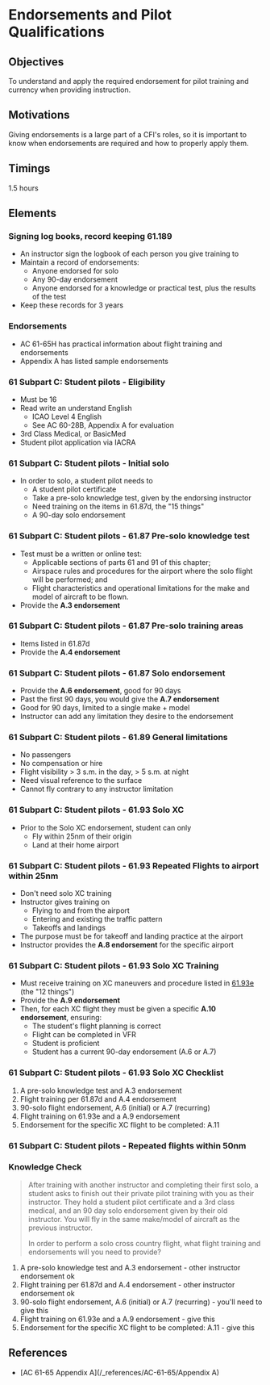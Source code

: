 # Endorsements and Pilot Qualifications

## Objectives

To understand and apply the required endorsement for pilot training and currency when providing instruction.

## Motivations

Giving endorsements is a large part of a CFI's roles, so it is important to know when endorsements are required and how to properly apply them.

## Timings

1.5 hours

## Elements

### Signing log books, record keeping 61.189

- An instructor sign the logbook of each person you give training to
- Maintain a record of endorsements:
  - Anyone endorsed for solo
  - Any 90-day endorsement
  - Anyone endorsed for a knowledge or practical test, plus the results of the test
- Keep these records for 3 years

### Endorsements

- AC 61-65H has practical information about flight training and endorsements
- Appendix A has listed sample endorsements

### 61 Subpart C: Student pilots - Eligibility

- Must be 16
- Read write an understand English
  - ICAO Level 4 English
  - See AC 60-28B, Appendix A for evaluation
- 3rd Class Medical, or BasicMed
- Student pilot application via IACRA

### 61 Subpart C: Student pilots - Initial solo

- In order to solo, a student pilot needs to
  - A student pilot certificate
  - Take a pre-solo knowledge test, given by the endorsing instructor
  - Need training on the items in 61.87d, the "15 things"
  - A 90-day solo endorsement

### 61 Subpart C: Student pilots - 61.87 Pre-solo knowledge test

- Test must be a written or online test:
  - Applicable sections of parts 61 and 91 of this chapter;
  - Airspace rules and procedures for the airport where the solo flight will be performed; and
  - Flight characteristics and operational limitations for the make and model of aircraft to be flown.
- Provide the **A.3 endorsement**

### 61 Subpart C: Student pilots - 61.87 Pre-solo training areas

- Items listed in 61.87d
- Provide the **A.4 endorsement**

### 61 Subpart C: Student pilots - 61.87 Solo endorsement

- Provide the **A.6 endorsement**, good for 90 days
- Past the first 90 days, you would give the **A.7 endorsement**
- Good for 90 days, limited to a single make + model
- Instructor can add any limitation they desire to the endorsement

### 61 Subpart C: Student pilots - 61.89 General limitations

- No passengers
- No compensation or hire
- Flight visibility > 3 s.m. in the day, > 5 s.m. at night
- Need visual reference to the surface
- Cannot fly contrary to any instructor limitation

### 61 Subpart C: Student pilots - 61.93 Solo XC

- Prior to the Solo XC endorsement, student can only
  - Fly within 25nm of their origin
  - Land at their home airport

### 61 Subpart C: Student pilots - 61.93 Repeated Flights to airport within 25nm

- Don't need solo XC training
- Instructor gives training on
  - Flying to and from the airport
  - Entering and existing the traffic pattern
  - Takeoffs and landings
- The purpose must be for takeoff and landing practice at the airport
- Instructor provides the **A.8 endorsement** for the specific airport

### 61 Subpart C: Student pilots - 61.93 Solo XC Training

- Must receive training on XC maneuvers and procedure listed in [61.93e](/_references/14-CFR/61.93e) (the "12 things")
- Provide the **A.9 endorsement**
- Then, for each XC flight they must be given a specific **A.10 endorsement**, ensuring:
  - The student's flight planning is correct
  - Flight can be completed in VFR
  - Student is proficient
  - Student has a current 90-day endorsement (A.6 or A.7)

### 61 Subpart C: Student pilots - 61.93 Solo XC Checklist

1. A pre-solo knowledge test and A.3 endorsement
2. Flight training per 61.87d and A.4 endorsement
3. 90-solo flight endorsement, A.6 (initial) or A.7 (recurring)
4. Flight training on 61.93e and a A.9 endorsement
5. Endorsement for the specific XC flight to be completed: A.11

### 61 Subpart C: Student pilots - Repeated flights within 50nm

### Knowledge Check

> After training with another instructor and completing their first solo, a student asks to finish out their private pilot training with you as their instructor. They hold a student pilot certificate and a 3rd class medical, and an 90 day solo endorsement given by their old instructor. You will fly in the same make/model of aircraft as the previous instructor.
>
> In order to perform a solo cross country flight, what flight training and endorsements will you need to provide?

1. A pre-solo knowledge test and A.3 endorsement - other instructor endorsement ok
2. Flight training per 61.87d and A.4 endorsement - other instructor endorsement ok
3. 90-solo flight endorsement, A.6 (initial) or A.7 (recurring) - you'll need to give this
4. Flight training on 61.93e and a A.9 endorsement - give this
5. Endorsement for the specific XC flight to be completed: A.11 - give this

## References

- [AC 61-65 Appendix A](/\_references/AC-61-65/Appendix A)
